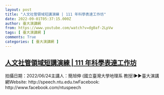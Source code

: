 ```yaml
---
layout: post
title: "人文社管領域短講演練 | 111 年科學表達工作坊"
date: 2022-09-01T05:37:15.000Z
author: 臺大演講網
from: https://www.youtube.com/watch?v=dg0af-2LpVw
tags: [ 臺大演講網 ]
comments: True
categories: [ 臺大演講網 ]
---
```

<!--1662010635000-->
[人文社管領域短講演練 | 111 年科學表達工作坊](https://www.youtube.com/watch?v=dg0af-2LpVw)
------

<div>
拍攝日期：2022/06/24主講人：簡旭伸 (國立臺灣大學地理系 教授)►►臺大演講網Website: http://speech.ntu.edu.twFacebook: http://www.facebook.com/ntuspeech
</div>
